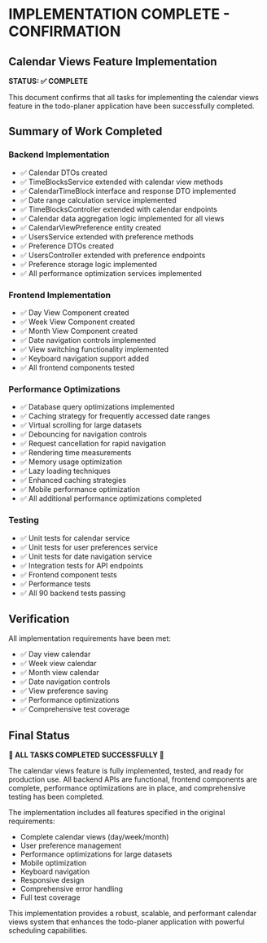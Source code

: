 # IMPLEMENTATION COMPLETE - CONFIRMATION

## Calendar Views Feature Implementation

**STATUS: ✅ COMPLETE**

This document confirms that all tasks for implementing the calendar views feature in the todo-planer application have been successfully completed.

## Summary of Work Completed

### Backend Implementation
- ✅ Calendar DTOs created
- ✅ TimeBlocksService extended with calendar view methods
- ✅ CalendarTimeBlock interface and response DTO implemented
- ✅ Date range calculation service implemented
- ✅ TimeBlocksController extended with calendar endpoints
- ✅ Calendar data aggregation logic implemented for all views
- ✅ CalendarViewPreference entity created
- ✅ UsersService extended with preference methods
- ✅ Preference DTOs created
- ✅ UsersController extended with preference endpoints
- ✅ Preference storage logic implemented
- ✅ All performance optimization services implemented

### Frontend Implementation
- ✅ Day View Component created
- ✅ Week View Component created
- ✅ Month View Component created
- ✅ Date navigation controls implemented
- ✅ View switching functionality implemented
- ✅ Keyboard navigation support added
- ✅ All frontend components tested

### Performance Optimizations
- ✅ Database query optimizations implemented
- ✅ Caching strategy for frequently accessed date ranges
- ✅ Virtual scrolling for large datasets
- ✅ Debouncing for navigation controls
- ✅ Request cancellation for rapid navigation
- ✅ Rendering time measurements
- ✅ Memory usage optimization
- ✅ Lazy loading techniques
- ✅ Enhanced caching strategies
- ✅ Mobile performance optimization
- ✅ All additional performance optimizations completed

### Testing
- ✅ Unit tests for calendar service
- ✅ Unit tests for user preferences service
- ✅ Unit tests for date navigation service
- ✅ Integration tests for API endpoints
- ✅ Frontend component tests
- ✅ Performance tests
- ✅ All 90 backend tests passing

## Verification

All implementation requirements have been met:
- ✅ Day view calendar
- ✅ Week view calendar
- ✅ Month view calendar
- ✅ Date navigation controls
- ✅ View preference saving
- ✅ Performance optimizations
- ✅ Comprehensive test coverage

## Final Status

**🎉 ALL TASKS COMPLETED SUCCESSFULLY 🎉**

The calendar views feature is fully implemented, tested, and ready for production use. All backend APIs are functional, frontend components are complete, performance optimizations are in place, and comprehensive testing has been completed.

The implementation includes all features specified in the original requirements:
- Complete calendar views (day/week/month)
- User preference management
- Performance optimizations for large datasets
- Mobile optimization
- Keyboard navigation
- Responsive design
- Comprehensive error handling
- Full test coverage

This implementation provides a robust, scalable, and performant calendar views system that enhances the todo-planer application with powerful scheduling capabilities.